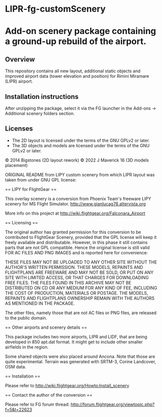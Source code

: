 # LIPR-fg-customScenery
Add-on scenery package containing a ground-up rebuild of the airport.
=====================

Overview
-------------------------
This repository contains all new layout, additional static objects and improved airport data (tower elevation and position) for Rimini Miramare (LIPR) airport.

Installation instructions
-------------------------
After unzipping the package, select it via the FG launcher in the Add-ons -> Additional scenery folders section.

Licenses
--------

*  The 2D layout is licensed under the terms of the GNU GPLv2 or later.
*  The 3D objects and models are licensed under the terms of the GNU GPLv2 or later.
  

:copyright: 2014 Bigstones (2D layout rework)
:copyright: 2022 J Maverick 16 (3D models placement)


ORIGINAL README from LIPY custom scenery from which LIPR layout was taken from under GNU GPL license:

== LIPY for FlightGear ==

This overlay scenery is a conversion from Phoenix Team's freeware LIPY scenery
for MS Flight Simulator. http://www.gianlucag78.altervista.org

More info on this project at http://wiki.flightgear.org/Falconara_Airport

== Licensing ==

The original author has granted permission for this conversion to be
contributed to FlightGear Scenery, provided that the GPL license will keep it
freely available and distributable. However, in this phase it still contains
parts that are not GPL compatible. Hence the original license is still valid
FOR AC FILES AND PNG IMAGES and is reported here for convenience:

THESE FILES MAY NOT BE UPLOADED TO ANY OTHER SITE WITHOUT THE AUTHOR'S WRITTEN
PERMISSION. THESE MODELS, REPAINTS AND FLIGHTPLANS ARE FREEWARE AND MAY NOT BE
SOLD, OR PUT ON ANY SITE WITH LIMITED ACCESS, OR THAT CHARGES FOR DOWNLOADING
FREE FILES. THE FILES FOUND IN THIS ARCHIVE MAY NOT BE DISTRIBUTED ON CD OR ANY
MEDIUM FOR ANY KIND OF FEE, INCLUDING THE COST OF PRODUCTION, MATERIALS OR
POSTAGE.  THE MODELS, REPAINTS AND FLIGHTPLANS OWNERSHIP REMAIN WITH THE
AUTHORS AS MENTIONED IN THE PACKAGE.

The other files, namely those that are not AC files or PNG files, are released
to the public domain.


== Other airports and scenery details ==

This package includes two more airports, LIPR and LIDF, that are being
developed in 850 apt.dat format. It might get to include other smaller airfields
in the region.

Some shared objects were also placed around Ancona. Note that those are quite
experimental. Terrain was generated with SRTM-3, Corine Landcover, OSM data.


== Installation ==

Please refer to http://wiki.flightgear.org/Howto:Install_scenery


== Contact the author of the conversion ==

Please refer to FG forum thread:
http://forum.flightgear.org/viewtopic.php?f=5&t=22623
